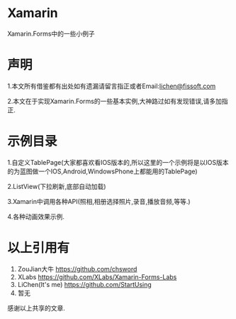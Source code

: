 # Xamarin
Xamarin.Forms中的一些小例子

# 声明
1.本文所有借鉴都有出处如有遗漏请留言指正或者Email:lichen@fissoft.com

2.本文在于实现Xamarin.Forms的一些基本实例,大神路过如有发现错误,请多加指正. 

# 示例目录

1.自定义TablePage(大家都喜欢看IOS版本的,所以这里的一个示例将是以IOS版本的为蓝图做一个IOS,Android,WindowsPhone上都能用的TablePage)

2.ListView(下拉刷新,底部自动加载)

3.Xamarin中调用各种API(照相,相册选择照片,录音,播放音频,等等.)

4.各种动画效果示例.

# 以上引用有

1. ZouJian大牛 https://github.com/chsword
2. XLabs       https://github.com/XLabs/Xamarin-Forms-Labs
3. LiChen(It's me)      https://github.com/StartUsing
4. 暂无

感谢以上共享的文章.
